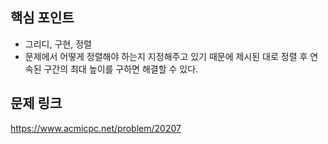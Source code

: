 ## 핵심 포인트

- 그리디, 구현, 정렬
- 문제에서 어떻게 정렬해야 하는지 지정해주고 있기 때문에 제시된 대로 정렬 후 연속된 구간의 최대 높이를 구하면 해결할 수 있다.

## 문제 링크

https://www.acmicpc.net/problem/20207
